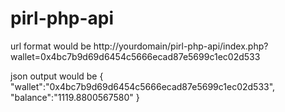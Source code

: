 # pirl-php-api
url format would be 
http://yourdomain/pirl-php-api/index.php?wallet=0x4bc7b9d69d6454c5666ecad87e5699c1ec02d533



json output would be
{
"wallet":"0x4bc7b9d69d6454c5666ecad87e5699c1ec02d533",
"balance":"1119.8800567580"
}
